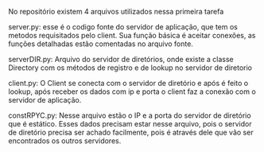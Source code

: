 No repositório existem 4 arquivos utilizados nessa primeira tarefa

server.py: esse é o codigo fonte do servidor de aplicação, que tem os metodos requisitados pelo client. Sua função básica é aceitar conexões, as funções detalhadas estão comentadas no arquivo fonte. 

serverDIR.py: Arquivo do servidor de diretórios, onde existe a classe Directory com os métodos de registro e de lookup no servidor de diretorio
 
client.py: O Client se conecta com o servidor de diretório e após é feito o lookup, após receber os dados com ip e porta o client faz a conexão com o servidor de aplicação.

constRPYC.py: Nesse arquivo estão o IP e a porta do servidor de diretório que é estático. Esses dados precisam estar nesse arquivo, pois o servidor de diretório precisa ser achado facilmente, pois é através dele que vão ser encontrados os outros servidores.
